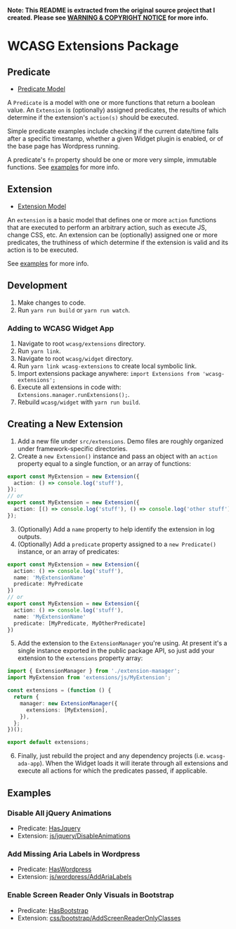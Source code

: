 **Note: This README is extracted from the original source project that I created. Please see [WARNING & COPYRIGHT NOTICE](https://github.com/GabeStah/portfolio-examples/#warning--copyright-notice) for more info.**

# WCASG Extensions Package

## Predicate

- [Predicate Model](src/types/predicate.ts#L47)

A `Predicate` is a model with one or more functions that return a boolean value. An `Extension` is (optionally) assigned predicates, the results of which determine if the extension's `action(s)` should be executed.

Simple predicate examples include checking if the current date/time falls after a specific timestamp, whether a given Widget plugin is enabled, or of the base page has Wordpress running.

A predicate's `fn` property should be one or more very simple, immutable functions. See [examples](#examples) for more info.

## Extension

- [Extension Model](src/types/extension.ts#L50)

An `extension` is a basic model that defines one or more `action` functions that are executed to perform an arbitrary action, such as execute JS, change CSS, etc. An extension can be (optionally) assigned one or more predicates, the truthiness of which determine if the extension is valid and its action is to be executed.

See [examples](#examples) for more info.

## Development

1. Make changes to code.
2. Run `yarn run build` or `yarn run watch`.

### Adding to WCASG Widget App

1. Navigate to root `wcasg/extensions` directory.
2. Run `yarn link`.
3. Navigate to root `wcasg/widget` directory.
4. Run `yarn link wcasg-extensions` to create local symbolic link.
5. Import extensions package anywhere: `import Extensions from 'wcasg-extensions';`
6. Execute all extensions in code with: `Extensions.manager.runExtensions();`.
7. Rebuild `wcasg/widget` with `yarn run build`.

## Creating a New Extension

1. Add a new file under `src/extensions`. Demo files are roughly organized under framework-specific directories.
2. Create a `new Extension()` instance and pass an object with an `action` property equal to a single function, or an array of functions:

```ts
export const MyExtension = new Extension({
  action: () => console.log('stuff'),
});
// or
export const MyExtension = new Extension({
  action: [() => console.log('stuff'), () => console.log('other stuff')],
});
```

3. (Optionally) Add a `name` property to help identify the extension in log outputs.
4. (Optionally) Add a `predicate` property assigned to a `new Predicate()` instance, or an array of predicates:

```ts
export const MyExtension = new Extension({
  action: () => console.log('stuff'),
  name: 'MyExtensionName'
  predicate: MyPredicate
})
// or
export const MyExtension = new Extension({
  action: () => console.log('stuff'),
  name: 'MyExtensionName'
  predicate: [MyPredicate, MyOtherPredicate]
})
```

5. Add the extension to the `ExtensionManager` you're using. At present it's a single instance exported in the public package API, so just add your extension to the `extensions` property array:

```ts
import { ExtensionManager } from './extension-manager';
import MyExtension from 'extensions/js/MyExtension';

const extensions = (function () {
  return {
    manager: new ExtensionManager({
      extensions: [MyExtension],
    }),
  };
})();

export default extensions;
```

6. Finally, just rebuild the project and any dependency projects (i.e. `wcasg-ada-app`). When the Widget loads it will iterate through all extensions and execute all actions for which the predicates passed, if applicable.

## Examples

### Disable All jQuery Animations

- Predicate: [HasJquery](src/predicates/HasJquery.ts)
- Extension: [js/jquery/DisableAnimations](src/extensions/js/jquery/DisableAnimations.ts)

### Add Missing Aria Labels in Wordpress

- Predicate: [HasWordpress](src/predicates/HasWordpress.ts)
- Extension: [js/wordpress/AddAriaLabels](src/extensions/js/wordpress/AddAriaLabels.ts)

### Enable Screen Reader Only Visuals in Bootstrap

- Predicate: [HasBootstrap](src/predicates/HasBootstrap.ts)
- Extension: [css/bootstrap/AddScreenReaderOnlyClasses](src/extensions/css/bootstrap/AddScreenReaderOnlyClasses.ts)
